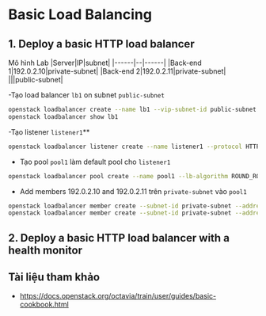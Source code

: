 # Basic Load Balancing

## 1. Deploy a basic HTTP load balancer
Mô hình Lab
|Server|IP|subnet|
|------|--|------|
|Back-end 1|192.0.2.10|private-subnet|
|Back-end 2|192.0.2.11|private-subnet|
|||public-subnet|

-Tạo load balancer `lb1` on subnet `public-subnet`
```sh
openstack loadbalancer create --name lb1 --vip-subnet-id public-subnet
openstack loadbalancer show lb1
```
-Tạo listener `listener1`**
```sh
openstack loadbalancer listener create --name listener1 --protocol HTTP --protocol-port 80 lb1
```
- Tạo pool `pool1` làm default pool cho `listener1`
```sh
openstack loadbalancer pool create --name pool1 --lb-algorithm ROUND_ROBIN --listener listener1 --protocol HTTP
```
- Add members 192.0.2.10 and 192.0.2.11 trên `private-subnet` vào `pool1`
```sh
openstack loadbalancer member create --subnet-id private-subnet --address 192.0.2.10 --protocol-port 80 pool1
openstack loadbalancer member create --subnet-id private-subnet --address 192.0.2.11 --protocol-port 80 pool1
```
## 2. Deploy a basic HTTP load balancer with a health monitor

## Tài liệu tham khảo
- https://docs.openstack.org/octavia/train/user/guides/basic-cookbook.html
